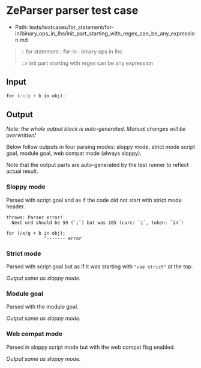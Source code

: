 # ZeParser parser test case

- Path: tests/testcases/for_statement/for-in/binary_ops_in_lhs/init_part_starting_with_regex_can_be_any_expression.md

> :: for statement : for-in : binary ops in lhs
>
> ::> init part starting with regex can be any expression

## Input

`````js
for (/x/g + b in obj);
`````

## Output

_Note: the whole output block is auto-generated. Manual changes will be overwritten!_

Below follow outputs in four parsing modes: sloppy mode, strict mode script goal, module goal, web compat mode (always sloppy).

Note that the output parts are auto-generated by the test runner to reflect actual result.

### Sloppy mode

Parsed with script goal and as if the code did not start with strict mode header.

`````
throws: Parser error!
  Next ord should be 59 (`;`) but was 105 (curc: `i`, token: `in`)

for (/x/g + b in obj);
              ^------- error
`````

### Strict mode

Parsed with script goal but as if it was starting with `"use strict"` at the top.

_Output same as sloppy mode._

### Module goal

Parsed with the module goal.

_Output same as sloppy mode._

### Web compat mode

Parsed in sloppy script mode but with the web compat flag enabled.

_Output same as sloppy mode._
